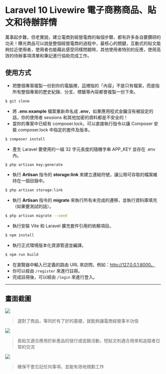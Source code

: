 # Laravel 10 Livewire 電子商務商品、貼文和待辦詳情

萬事起步難，但老實說，建立電商到經營電商的每個步驟，都有許多各自要鑽研的功夫！曝光商品可以說是整個經營電商的過程中，最核心的關鍵，互動式的貼文能夠拉近使用者，使用者也能藉此感受同樣問題時，其他使用者特別的反應，使用高效的待辦事項清單和筆記進行協助完成工作。

## 使用方式
- 把整個專案複製一份到你的電腦裡，這裡指的「內容」不是只有檔案，而是指所有整個專案的歷史紀錄、分支、標籤等內容都會複製一份下來。
```sh
$ git clone
```
- 將 __.env.example__ 檔案重新命名成 __.env__，如果應用程式金鑰沒有被設定的話，你的使用者 sessions 和其他加密的資料都是不安全的！
- 當你的專案中已經有 composer.lock，可以直接執行指令以讓 Composer 安裝 composer.lock 中指定的套件及版本。
```sh
$ composer install
```
- 產生 Laravel 要使用的一組 32 字元長度的隨機字串 APP_KEY 並存在 .env 內。
```sh
$ php artisan key:generate
```
- 執行 __Artisan__ 指令的 __storage:link__ 來建立連結符號，讓公用可存取的檔案維持在一個目錄中。
```sh
$ php artisan storage:link
```
- 執行 __Artisan__ 指令的 __migrate__ 來執行所有未完成的遷移，並執行資料庫填充（如果要測試的話）。
```sh
$ php artisan migrate --seed
```
- 執行安裝 Vite 和 Laravel 擴充套件引用的依賴項目。
```sh
$ npm install
```
- 執行正式環境版本化資源管道並編譯。
```sh
$ npm run build
```
- 在瀏覽器中輸入已定義的路由 URL 來訪問，例如：http://127.0.0.1:8000。
- 你可以經由 `/register` 來進行註冊。
- 完成註冊後，可以經由 `/login` 來進行登入。

----

## 畫面截圖
![](https://i.imgur.com/srYfDJj.png)
> 選對了商品，等同於有了好的基礎，就能夠讓電商經營事半功倍

![](https://i.imgur.com/XdvQkU8.png)
> 長貼文適合應用於新產品的發行或促銷活動，短貼文則適合用來和追蹤者日常的交流

![](https://i.imgur.com/OR2oDvk.png)
> 確保不會忘記任何事項，並能有效地規劃工作
